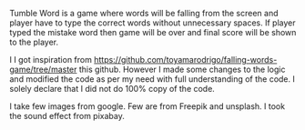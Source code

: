 Tumble Word is a game where words will be falling from the screen and player have to type the correct words without unnecessary spaces.
If player typed the mistake word then game will be over and  final score will be shown to the player. 

I I got inspiration from https://github.com/toyamarodrigo/falling-words-game/tree/master this github. 
 However I made some changes to the logic and modified the code as per my need with full understanding of the code.
 I solely declare that I did not do 100% copy of the code.

 I take few images from google. Few are from Freepik and unsplash.
 I took the sound effect from pixabay. 


